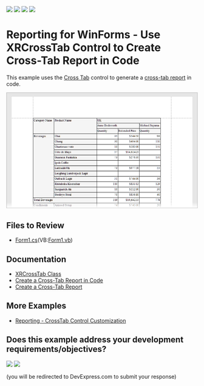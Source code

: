 <!-- default badges list -->
![](https://img.shields.io/endpoint?url=https://codecentral.devexpress.com/api/v1/VersionRange/705733904/23.2.3%2B)
[![](https://img.shields.io/badge/Open_in_DevExpress_Support_Center-FF7200?style=flat-square&logo=DevExpress&logoColor=white)](https://supportcenter.devexpress.com/ticket/details/T1195657)
[![](https://img.shields.io/badge/📖_How_to_use_DevExpress_Examples-e9f6fc?style=flat-square)](https://docs.devexpress.com/GeneralInformation/403183)
[![](https://img.shields.io/badge/💬_Leave_Feedback-feecdd?style=flat-square)](#does-this-example-address-your-development-requirementsobjectives)
<!-- default badges end -->
# Reporting for WinForms - Use XRCrossTab Control to Create Cross-Tab Report in Code

This example uses the [Cross Tab](https://docs.devexpress.com/XtraReports/DevExpress.XtraReports.UI.XRCrossTab) control to generate a [cross-tab report](https://docs.devexpress.com/XtraReports/4226/create-reports/create-a-cross-tab-report) in code.

![Cross-Tab Report](Images/screenshot.png)

## Files to Review

- [Form1.cs](CS/Form1.cs)(VB:[Form1.vb](VB/Form1.vb))

## Documentation

- [XRCrossTab Class](https://docs.devexpress.com/XtraReports/DevExpress.XtraReports.UI.XRCrossTab)
- [Create a Cross-Tab Report in Code](https://docs.devexpress.com/XtraReports/403673/detailed-guide-to-devexpress-reporting/reporting-api/create-reports-in-code/create-a-cross-tab-report)
- [Create a Cross-Tab Report](https://docs.devexpress.com/XtraReports/4226/create-reports/create-a-cross-tab-report)

## More Examples

- [Reporting - CrossTab Control Customization](https://github.com/DevExpress-Examples/reporting-crosstab-customization)
<!-- feedback -->
## Does this example address your development requirements/objectives?

[<img src="https://www.devexpress.com/support/examples/i/yes-button.svg"/>](https://www.devexpress.com/support/examples/survey.xml?utm_source=github&utm_campaign=reporting-winforms-crosstab-runtime&~~~was_helpful=yes) [<img src="https://www.devexpress.com/support/examples/i/no-button.svg"/>](https://www.devexpress.com/support/examples/survey.xml?utm_source=github&utm_campaign=reporting-winforms-crosstab-runtime&~~~was_helpful=no)

(you will be redirected to DevExpress.com to submit your response)
<!-- feedback end -->
